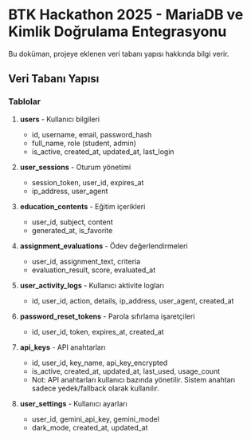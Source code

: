 # BTK Hackathon 2025 - MariaDB ve Kimlik Doğrulama Entegrasyonu

Bu doküman, projeye eklenen veri tabanı yapısı hakkında bilgi verir.

## Veri Tabanı Yapısı

### Tablolar

1. **users** - Kullanıcı bilgileri
   - id, username, email, password_hash
   - full_name, role (student, admin)
   - is_active, created_at, updated_at, last_login

2. **user_sessions** - Oturum yönetimi
   - session_token, user_id, expires_at
   - ip_address, user_agent

3. **education_contents** - Eğitim içerikleri
   - user_id, subject, content
   - generated_at, is_favorite

4. **assignment_evaluations** - Ödev değerlendirmeleri
   - user_id, assignment_text, criteria
   - evaluation_result, score, evaluated_at

5. **user_activity_logs** - Kullanıcı aktivite logları
   - id, user_id, action, details, ip_address, user_agent, created_at

6. **password_reset_tokens** - Parola sıfırlama işaretçileri
   - id, user_id, token, expires_at, created_at

7. **api_keys** - API anahtarları
   - id, user_id, key_name, api_key_encrypted
   - is_active, created_at, updated_at, last_used, usage_count
   - Not: API anahtarları kullanıcı bazında yönetilir. Sistem anahtarı sadece yedek/fallback olarak kullanılır.

8. **user_settings** - Kullanıcı ayarları
   - user_id, gemini_api_key, gemini_model
   - dark_mode, created_at, updated_at
